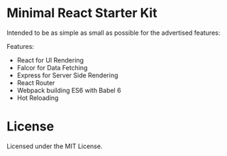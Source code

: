 # Minimal React Starter Kit

Intended to be as simple as small as possible for the advertised features:

Features:
- React for UI Rendering
- Falcor for Data Fetching
- Express for Server Side Rendering
- React Router
- Webpack building ES6 with Babel 6
- Hot Reloading

# License

Licensed under the MIT License.
